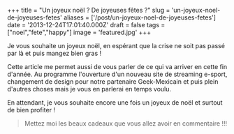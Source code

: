 +++
title = "Un joyeux noël ? De joyeuses fêtes ?"
slug = 'un-joyeux-noel-de-joyeuses-fetes'
aliases = ['/post/un-joyeux-noel-de-joyeuses-fetes']
date = '2013-12-24T17:01:40.000Z'
draft = false
tags = ["noel","fete","happy"]
image = 'featured.jpg'
+++

Je vous souhaite un joyeux noël, en espérant que la crise ne soit pas passé par là et puis mangez bien gras !

Cette article me permet aussi de vous parler de ce qui va arriver en cette fin d'année. Au programme l'ouverture d'un nouveau site de streaming e-sport, changement de design pour notre partenaire Geek-Mexicain et puis plein d'autres choses mais je vous en parlerai en temps voulu.

En attendant, je vous souhaite encore une fois un joyeux de noël et surtout de bien profiter !

> Mettez moi les beaux cadeaux que vous allez avoir en commentaire !!!
